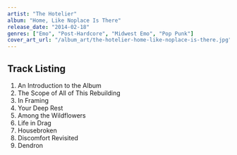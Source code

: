 ```yaml
---
artist: "The Hotelier"
album: "Home, Like Noplace Is There"
release_date: "2014-02-18"
genres: ["Emo", "Post-Hardcore", "Midwest Emo", "Pop Punk"]
cover_art_url: "/album_art/the-hotelier-home-like-noplace-is-there.jpg"
---
```


## Track Listing

1. An Introduction to the Album
2. The Scope of All of This Rebuilding
3. In Framing
4. Your Deep Rest
5. Among the Wildflowers
6. Life in Drag
7. Housebroken
8. Discomfort Revisited
9. Dendron